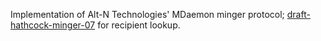 Implementation of Alt-N Technologies' MDaemon minger protocol; [draft-hathcock-minger-07](https://tools.ietf.org/html/draft-hathcock-minger-06) for recipient lookup.

